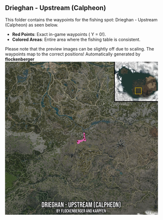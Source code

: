 ## Drieghan - Upstream (Calpheon)
This folder contains the waypoints for the fishing spot: Drieghan - Upstream (Calpheon) as seen below.

- **Red Points**: Exact in-game waypoints ( Y = 0!).
- **Colored Areas**: Entire area where the fishing table is consistent.

Please note that the preview images can be slightly off due to scaling. The waypoints map to the correct positions!
Automatically generated by **flockenberger**
![preview_Drieghan - Upstream (Calpheon)](./Preview.webp)